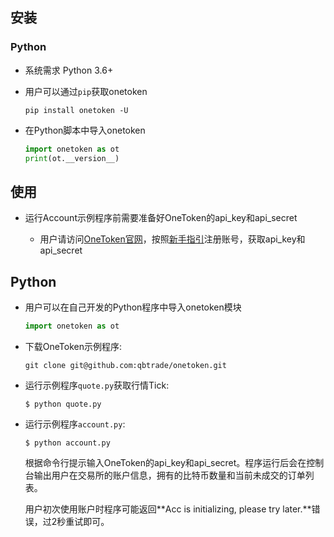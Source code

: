 ## 安装

### Python
* 系统需求 Python 3.6+

* 用户可以通过```pip```获取onetoken

    ```shell
    pip install onetoken -U
    ```

* 在Python脚本中导入onetoken

    ```Python
    import onetoken as ot
    print(ot.__version__)
    ```


## 使用

* 运行Account示例程序前需要准备好OneToken的api_key和api_secret

    * 用户请访问[OneToken官网](https://1token.trade/)，按照[新手指引](https://1token.trade/r/ot-guide/index)注册账号，获取api_key和api_secret


## Python

* 用户可以在自己开发的Python程序中导入onetoken模块

    ```python
    import onetoken as ot
    ```

* 下载OneToken示例程序:

    ```shell
    git clone git@github.com:qbtrade/onetoken.git
    ```

* 运行示例程序`quote.py`获取行情Tick:

    `$ python quote.py`

* 运行示例程序`account.py`:

    `$ python account.py`

    根据命令行提示输入OneToken的api_key和api_secret。程序运行后会在控制台输出用户在交易所的账户信息，拥有的比特币数量和当前未成交的订单列表。

    用户初次使用账户时程序可能返回**Acc is initializing, please try later.**错误，过2秒重试即可。
